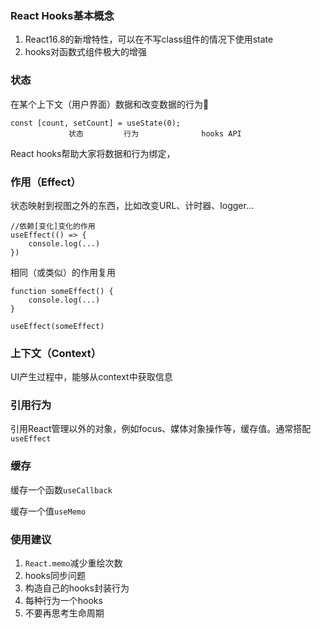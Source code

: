 ### React Hooks基本概念

1. React16.8的新增特性，可以在不写class组件的情况下使用state
2. hooks对函数式组件极大的增强

### 状态

在某个上下文（用户界面）数据和改变数据的行为

```
const [count, setCount] = useState(0);
			 状态			行为				hooks API
```

React hooks帮助大家将数据和行为绑定，



### 作用（Effect）

状态映射到视图之外的东西，比如改变URL、计时器、logger...

```
//依赖[变化]变化的作用
useEffect(() => {
	console.log(...)
})
```

相同（或类似）的作用复用

```
function someEffect() {
	console.log(...)
}

useEffect(someEffect)
```



### 上下文（Context）

UI产生过程中，能够从context中获取信息



### 引用行为

引用React管理以外的对象，例如focus、媒体对象操作等，缓存值。通常搭配`useEffect`



### 缓存

缓存一个函数`useCallback`

缓存一个值`useMemo`



### 使用建议

1. `React.memo`减少重绘次数
2. hooks同步问题
3. 构造自己的hooks封装行为
4. 每种行为一个hooks
5. 不要再思考生命周期



